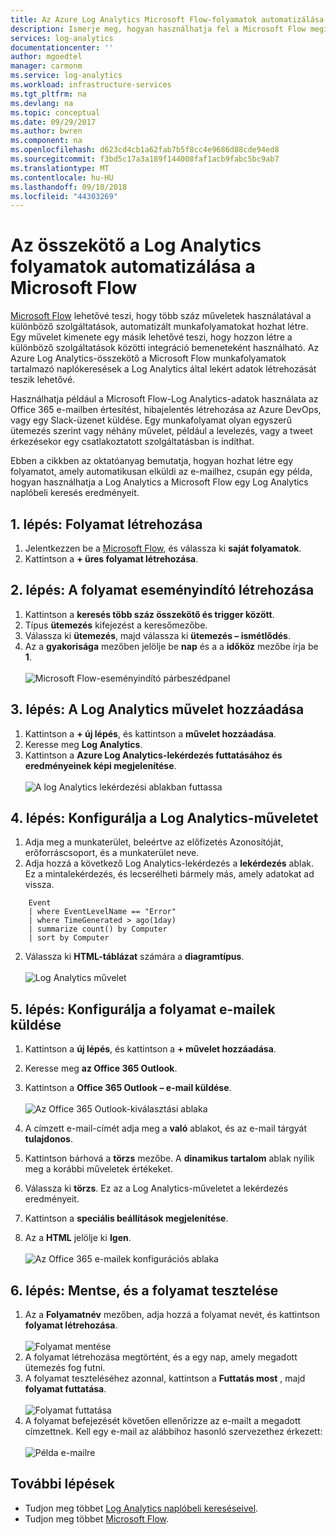 ```yaml
---
title: Az Azure Log Analytics Microsoft Flow-folyamatok automatizálása
description: Ismerje meg, hogyan használhatja fel a Microsoft Flow megismételhető folyamatok gyors automatizálása az Azure Log Analytics-összekötő használatával.
services: log-analytics
documentationcenter: ''
author: mgoedtel
manager: carmonm
ms.service: log-analytics
ms.workload: infrastructure-services
ms.tgt_pltfrm: na
ms.devlang: na
ms.topic: conceptual
ms.date: 09/29/2017
ms.author: bwren
ms.component: na
ms.openlocfilehash: d623cd4cb1a62fab7b5f8cc4e9686d88cde94ed8
ms.sourcegitcommit: f3bd5c17a3a189f144008faf1acb9fabc5bc9ab7
ms.translationtype: MT
ms.contentlocale: hu-HU
ms.lasthandoff: 09/10/2018
ms.locfileid: "44303269"
---
```

# <a name="automate-log-analytics-processes-with-the-connector-for-microsoft-flow"></a>Az összekötő a Log Analytics folyamatok automatizálása a Microsoft Flow
[Microsoft Flow](https://ms.flow.microsoft.com) lehetővé teszi, hogy több száz műveletek használatával a különböző szolgáltatások, automatizált munkafolyamatokat hozhat létre. Egy művelet kimenete egy másik lehetővé teszi, hogy hozzon létre a különböző szolgáltatások közötti integráció bemeneteként használható.  Az Azure Log Analytics-összekötő a Microsoft Flow munkafolyamatok tartalmazó naplókeresések a Log Analytics által lekért adatok létrehozását teszik lehetővé.

Használhatja például a Microsoft Flow-Log Analytics-adatok használata az Office 365 e-mailben értesítést, hibajelentés létrehozása az Azure DevOps, vagy egy Slack-üzenet küldése.  Egy munkafolyamat olyan egyszerű ütemezés szerint vagy néhány művelet, például a levelezés, vagy a tweet érkezésekor egy csatlakoztatott szolgáltatásban is indíthat.  

Ebben a cikkben az oktatóanyag bemutatja, hogyan hozhat létre egy folyamatot, amely automatikusan elküldi az e-mailhez, csupán egy példa, hogyan használhatja a Log Analytics a Microsoft Flow egy Log Analytics naplóbeli keresés eredményeit. 


## <a name="step-1-create-a-flow"></a>1. lépés: Folyamat létrehozása
1. Jelentkezzen be a [Microsoft Flow](http://flow.microsoft.com), és válassza ki **saját folyamatok**.
2. Kattintson a **+ üres folyamat létrehozása**.

## <a name="step-2-create-a-trigger-for-your-flow"></a>2. lépés: A folyamat eseményindító létrehozása
1. Kattintson a **keresés több száz összekötő és trigger között**.
2. Típus **ütemezés** kifejezést a keresőmezőbe.
3. Válassza ki **ütemezés**, majd válassza ki **ütemezés – ismétlődés**.
4. Az a **gyakorisága** mezőben jelölje be **nap** és a a **időköz** mezőbe írja be **1**.<br><br>![Microsoft Flow-eseményindító párbeszédpanel](media/log-analytics-flow-tutorial/flow01.png)


## <a name="step-3-add-a-log-analytics-action"></a>3. lépés: A Log Analytics művelet hozzáadása
1. Kattintson a **+ új lépés**, és kattintson a **művelet hozzáadása**.
2. Keresse meg **Log Analytics**.
3. Kattintson a **Azure Log Analytics-lekérdezés futtatásához és eredményeinek képi megjelenítése**.<br><br>![A log Analytics lekérdezési ablakban futtassa](media/log-analytics-flow-tutorial/flow02.png)

## <a name="step-4-configure-the-log-analytics-action"></a>4. lépés: Konfigurálja a Log Analytics-műveletet

1. Adja meg a munkaterület, beleértve az előfizetés Azonosítóját, erőforráscsoport, és a munkaterület neve.
2. Adja hozzá a következő Log Analytics-lekérdezés a **lekérdezés** ablak.  Ez a mintalekérdezés, és lecserélheti bármely más, amely adatokat ad vissza.
```
    Event
    | where EventLevelName == "Error" 
    | where TimeGenerated > ago(1day)
    | summarize count() by Computer
    | sort by Computer
```

2. Válassza ki **HTML-táblázat** számára a **diagramtípus**.<br><br>![Log Analytics művelet](media/log-analytics-flow-tutorial/flow03.png)

## <a name="step-5-configure-the-flow-to-send-email"></a>5. lépés: Konfigurálja a folyamat e-mailek küldése

1. Kattintson a **új lépés**, és kattintson a **+ művelet hozzáadása**.
2. Keresse meg **az Office 365 Outlook**.
3. Kattintson a **Office 365 Outlook – e-mail küldése**.<br><br>![Az Office 365 Outlook-kiválasztási ablaka](media/log-analytics-flow-tutorial/flow04.png)

4. A címzett e-mail-címét adja meg a **való** ablakot, és az e-mail tárgyát **tulajdonos**.
5. Kattintson bárhová a **törzs** mezőbe.  A **dinamikus tartalom** ablak nyílik meg a korábbi műveletek értékeket.  
6. Válassza ki **törzs**.  Ez az a Log Analytics-műveletet a lekérdezés eredményeit.
6. Kattintson a **speciális beállítások megjelenítése**.
7. Az a **HTML** jelölje ki **Igen**.<br><br>![Az Office 365 e-mailek konfigurációs ablaka](media/log-analytics-flow-tutorial/flow05.png)

## <a name="step-6-save-and-test-your-flow"></a>6. lépés: Mentse, és a folyamat tesztelése
1. Az a **Folyamatnév** mezőben, adja hozzá a folyamat nevét, és kattintson **folyamat létrehozása**.<br><br>![Folyamat mentése](media/log-analytics-flow-tutorial/flow06.png)
2. A folyamat létrehozása megtörtént, és a egy nap, amely megadott ütemezés fog futni. 
3. A folyamat teszteléséhez azonnal, kattintson a **Futtatás most** , majd **folyamat futtatása**.<br><br>![Folyamat futtatása](media/log-analytics-flow-tutorial/flow07.png)
3. A folyamat befejezését követően ellenőrizze az e-mailt a megadott címzettnek.  Kell egy e-mail az alábbihoz hasonló szervezethez érkezett:<br><br>![Példa e-mailre](media/log-analytics-flow-tutorial/flow08.png)


## <a name="next-steps"></a>További lépések

- Tudjon meg többet [Log Analytics naplóbeli kereséseivel](log-analytics-log-search-new.md).
- Tudjon meg többet [Microsoft Flow](https://ms.flow.microsoft.com).



